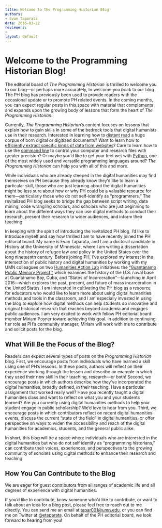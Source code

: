 ```yaml
---
title: Welcome to the Programming Historian Blog!
authors: 
- Evan Taparata
date: 2016-03-22
reviewers: 
- 
layout: default
---
```


# Welcome to the Programming Historian Blog! 

The editorial board of *The Programming Historian* is thrilled to welcome you to our blog—or perhaps more accurately, to welcome you *back* to our blog. The PH blog has previously been used to provide readers with the occasional update or to promote PH related events. In the coming months, you can expect regular posts in this space with material that complements and expands upon the growing body of lessons that form the heart of *The Programming Historian*. 

Currently, *The Programming Historian’s* content focuses on lessons that explain how to gain skills in some of the bedrock tools that digital humanists use in their research. Interested in learning how to [distant read](http://programminghistorian.org/lessons/corpus-analysis-with-antconc) a huge corpus of born digital or digitized documents? Want to learn how to [efficiently extract specific kinds of data from websites](http://programminghistorian.org/lessons/intro-to-beautiful-soup)? Care to learn how to use the [command line](http://programminghistorian.org/lessons/intro-to-bash) to control your computer and research files with greater precision? Or maybe you’d like to get your feet wet with [Python](http://programminghistorian.org/lessons/introduction-and-installation), one of the most widely used and versatile programming languages around? *The Programming Historian* can help you with all of this and more. 

While individuals who are already steeped in the digital humanities may find themselves on PH because they already know they’d like to learn a particular skill, those who are just learning about the digital humanities might be less sure about how or why PH could be a valuable resource for them—particularly those who do not self-identify as “programmers.” The revitalized PH blog seeks to bridge the gap between script writing, data mining, code wrangling scholars, and scholars who are just beginning to learn about the different ways they can use digital methods to conduct their research, present their research to wider audiences, and inform their teaching. 

In keeping with the spirit of introducing the revitalized PH blog, I’d like to introduce myself and say how thrilled I am to have recently joined the PH editorial board. My name is Evan Taparata, and I am a doctoral candidate in History at the University of Minnesota, where I am writing a dissertation about the history of refugee law and policy in the United States over the long nineteenth century. Before joining PH, I’ve explored my interest in the intersection of public history and digital humanities by working with my UMN colleagues on two [Humanities Action Lab](humanitiesactionlab.org) initiatives: the [“Guantánamo Public Memory Project,”](gitmomemory.org) which examines the history of the U.S. naval base at Guantánamo Bay, Cuba, and “States of Incarceration”—launching in April 2016—which explores the past, present, and future of mass incarceration in the United States. I am interested in cultivating the PH blog as a resource for educators who would like to learn more about using digital humanities methods and tools in the classroom, and I am especially invested in using the blog to explore how digital methods can help students do innovative and original historical research that reaches beyond academia and engages public audiences. I am very excited to work with fellow PH editorial board member Miriam Posner toward achieving this goal. In addition to continuing her role as PH’s community manager, Miriam will work with me to contribute and solicit posts for the blog.

## What Will Be the Focus of the Blog?

Readers can expect several types of posts on the *Programming Historian* blog. First, we encourage posts from individuals who have learned a skill using one of PH’s lessons. In these posts, authors will reflect on their experience working through the lesson and describe an example in which they used their new skill in their teaching, research—or both! Second, we encourage posts in which authors describe how they’ve incorporated the digital humanities, broadly defined, in their teaching. Have a particular assignment that worked really well? Have you recently taught a digital humanities class and want to reflect on what you and your students learned? Are you currently using digital humanities methods to help your student engage in public scholarship? We’d love to hear from you. Third, we encourage posts in which contributors reflect on recent digital humanities events, discuss the current “state of the field” in digital humanities, or offer perspective on ways to widen the accessibility and reach of the digital humanities for academics, students, and the general public alike. 

In short, this blog will be a space where individuals who are interested in the digital humanities but who do not self identify as “programming historians,” can contribute their voices, experiences, and perspectives to the growing community of scholars using digital methods to enhance their research and teaching. 

## How You Can Contribute to the Blog

We are eager for guest contributors from all ranges of academic life and all degrees of experience with digital humanities.

If you’d like to contribute, know someone who’d like to contribute, or want to talk about an idea for a blog post, please feel free to reach out to me directly. You can send me an email at [tapar001@umn.edu](mailto:tapar001@umn.edu), or you can find me on Twitter at [@etaparata](https://twitter.com/etaparata). On behalf of the PH editorial board, we look forward to hearing from you! 



